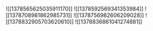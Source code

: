 ![[1378565625035911170]]
![[1378592569341353984]]
![[1378708981862985731]]
![[1378756982606209028]]
![[1378832905703620610]]
![[1378836861041274881]]
